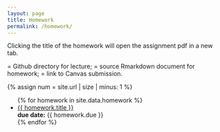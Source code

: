 ```yaml
---
layout: page
title: Homework
permalink: /homework/
---
```


Clicking the title of the homework will open the assignment pdf in a new tab.

<i class="fab fa-github"></i> = Github directory for lecture; <i class="fab fa-r-project"></i> = source Rmarkdown document for homework; <i class="far fa-share-square"></i> = link to Canvas submission.

{% assign num = site.url | size | minus: 1 %}

<ul id="archive">
{% for homework in site.data.homework %}
      <li class="archiveposturl">
        <span><a href="{{ site.url | slice: 0, num}}{{ site.baseurl }}/homework/{{ homework.dirname }}/{{ homework.filename }}.pdf" target="_blank">{{ homework.title }}</a></span><br>
<span class = "postlower">
<strong>due date:</strong> {{ homework.due }}</span>
<strong style="font-size:100%; font-family: 'DM Sans', sans-serif; float:right; padding-right: .5em">
	<a href="https://github.com/{{ site.githubdir}}/tree/master/homework/{{ homework.dirname }}"><i class="fab fa-github"></i></a>&nbsp;&nbsp;
<a href="https://github.com/{{ site.githubdir}}/tree/master/homework/{{ homework.dirname }}/{{ homework.filename}}.Rmd"><i class="fab fa-r-project"></i></a>&nbsp;&nbsp;
<a href={{ homework.submit }}><i class="far fa-share-square"></i></a>&nbsp;&nbsp;
</strong>
      </li>
{% endfor %}
</ul>
